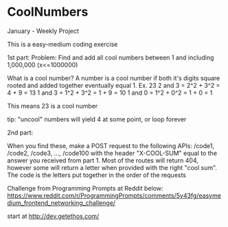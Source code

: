 # CoolNumbers
January - Weekly Project

This is a easy-medium coding exercise

1st part:
Problem: Find and add all cool numbers between 1 and including 1,000,000 (x<=1000000)

What is a cool number?
A number is a cool number if both it's digits square rooted and added together eventually equal 1.
Ex. 23
2 and 3 = 2^2 + 3^2 = 4 + 9 = 13
1 and 3 = 1^2 + 3^2 = 1 + 9 = 10
1 and 0 = 1^2 + 0^2 = 1 + 0 = 1

This means 23 is a cool number

tip: "uncool" numbers will yield 4 at some point, or loop forever

2nd part:

When you find these, make a POST request to the following APIs:
/code1, /code2, /code3, ..., /code100 with the header "X-COOL-SUM" equal to the answer you received from part 1. Most of the routes will return 404, however some will return a letter when provided with the right "cool sum". The code is the letters put together in the order of the requests


Challenge from Programming Prompts at Reddit below:
https://www.reddit.com/r/ProgrammingPrompts/comments/5y43fg/easymedium_frontend_networking_challenge/


start at http://dev.getethos.com/
